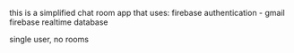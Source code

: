 this is a simplified chat room app that uses:
firebase authentication - gmail
firebase realtime database

single user, no rooms
